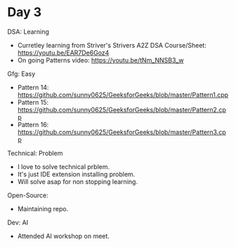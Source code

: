 # Day 3
DSA: Learning
- Curretley learning from Striver's Strivers A2Z DSA Course/Sheet: https://youtu.be/EAR7De6Goz4
- On going Patterns video: https://youtu.be/tNm_NNSB3_w

Gfg: Easy
- Pattern 14: https://github.com/sunny0625/GeeksforGeeks/blob/master/Pattern1.cpp
- Pattern 15: https://github.com/sunny0625/GeeksforGeeks/blob/master/Pattern2.cpp
- Pattern 16: https://github.com/sunny0625/GeeksforGeeks/blob/master/Pattern3.cpp

Technical: Problem
- I love to solve technical prblem.
- It's just IDE extension installing problem.
- Will solve asap for non stopping learning.

Open-Source:
- Maintaining repo.

Dev: AI
- Attended AI workshop on meet.